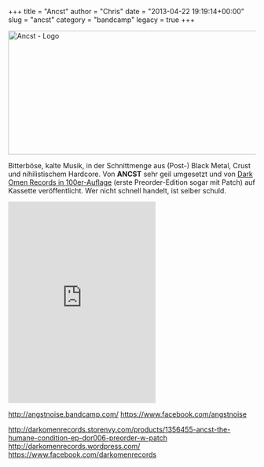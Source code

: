 +++
title = "Ancst"
author = "Chris"
date = "2013-04-22 19:19:14+00:00"
slug = "ancst"
category = "bandcamp"
legacy = true
+++

<img src="images//2013/04/Ancst-The-Humane-Condition-150x147.jpg" alt="Ancst - The Humane Condition" width="0" height="0" class="alignnone size-thumbnail wp-image-10639" />
<img src="images//2013/04/Ancst-Logo.jpg" alt="Ancst - Logo" width="690" height="252" class="aligncenter size-full wp-image-10640" />

Bitterböse, kalte Musik, in der Schnittmenge aus (Post-) Black Metal, Crust und nihilistischem Hardcore. Von **ANCST** sehr geil umgesetzt und von <a href="http://darkomenrecords.storenvy.com/products/1356455-ancst-the-humane-condition-ep-dor006-preorder-w-patch">Dark Omen Records in 100er-Auflage</a> (erste Preorder-Edition sogar mit Patch) auf Kassette veröffentlicht. Wer nicht schnell handelt, ist selber schuld.

<iframe width="300" height="410" style="position: relative; display: block; width: 300px; height: 410px;" src="http://bandcamp.com/EmbeddedPlayer/v=2/album=144605604/size=grande3/bgcol=222222/linkcol=FFFFFF/" allowtransparency="true" frameborder="0"><a href="http://angstnoise.bandcamp.com/album/the-humane-condition">the humane condition by ANCST</a></iframe>


<a href="http://angstnoise.bandcamp.com/">http://angstnoise.bandcamp.com/</a>
<a href="https://www.facebook.com/angstnoise">https://www.facebook.com/angstnoise</a>

<a href="http://darkomenrecords.storenvy.com/products/1356455-ancst-the-humane-condition-ep-dor006-preorder-w-patch">http://darkomenrecords.storenvy.com/products/1356455-ancst-the-humane-condition-ep-dor006-preorder-w-patch</a>
<a href="http://darkomenrecords.wordpress.com/">http://darkomenrecords.wordpress.com/</a>
<a href="https://www.facebook.com/darkomenrecords">https://www.facebook.com/darkomenrecords</a>
